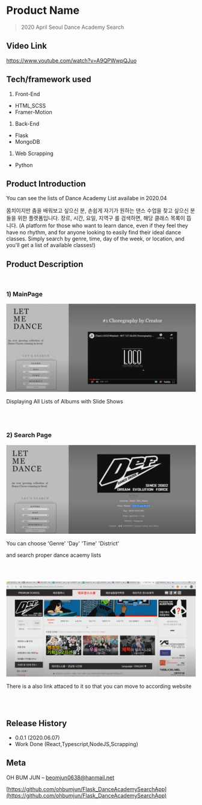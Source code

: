# Product Name
> 2020 April Seoul Dance Academy Search 

## Video Link
https://www.youtube.com/watch?v=A9QPWwpQJuo

## Tech/framework used
1) Front-End
- HTML,SCSS
- Framer-Motion
1) Back-End
- Flask
- MongoDB
1) Web Scrapping
- Python

## Product Introduction 
You can see the lists of Dance Academy List
availabe in 2020.04  

몸치이지만 춤을 배워보고 싶으신 분, 
손쉽게 자기가 원하는 댄스 수업을 찾고 싶으신 분들을 위한 플랫폼입니다. 
장르, 시간, 요일, 지역구 를 검색하면, 해당 클래스 목록이 뜹니다.
(A platform for those who want to learn dance, even if they feel they have no rhythm, and for anyone looking to easily find their ideal dance classes.
Simply search by genre, time, day of the week, or location, and you'll get a list of available classes!)

## Product Description

<br/>

### 1) MainPage
![](./readmeImg/main.png)

Displaying All Lists of Albums
with Slide Shows

<br/>
<br/>

### 2) Search Page
![](./readmeImg/search1.png)

You can choose
'Genre'
'Day'
'Time'
'District'

and search proper dance acaemy lists

<br/>
<br/>

![](./readmeImg/search2.png)

There is a also link attaced to it
so that you can move to according website

<br/>
<br/>

## Release History

* 0.0.1  (2020.06.07)
* Work Done (React,Typescript,NodeJS,Scrapping)

## Meta

OH BUM JUN  – beomjun0638@hanmail.net

[https://github.com/ohbumjun/Flask_DanceAcademySearchApp](https://github.com/ohbumjun/Flask_DanceAcademySearchApp)

